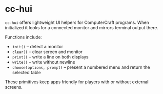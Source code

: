 # cc-hui

`cc-hui` offers lightweight UI helpers for ComputerCraft programs. When initialized it looks for a connected monitor and mirrors terminal output there.

Functions include:
- `init()` – detect a monitor
- `clear()` – clear screen and monitor
- `print()` – write a line on both displays
- `write()` – write without newline
- `choose(options, prompt)` – present a numbered menu and return the selected table

These primitives keep apps friendly for players with or without external screens.
